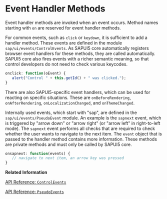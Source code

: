 <!-- loiobdf3e9818cd84d37a18ee5680e97e1c1 -->

# Event Handler Methods

Event handler methods are invoked when an event occurs. Method names starting with `on` are reserved for event handler methods.

For common events, such as `click` or `keydown`, it is sufficient to add a handler method. These events are defined in the module `sap/ui/events/ControlEvents`. As SAPUI5 core automatically registers browser event handlers for these methods, they are called automatically. SAPUI5 core also fires events with a richer semantic meaning, so that control developers do not need to check various keycodes.

```js
onclick: function(oEvent) {
   alert("Control " + this.getId() + " was clicked.");
}
```

There are also SAPUI5-specific event handlers, which can be used for reacting on specific situations. These are `onBeforeRendering`, `onAfterRendering`, `onLocalizationChanged`, and `onThemeChanged`.

Internally used events, which start with "sap", are defined in the `sap/ui/events/PseudoEvent` module. An example is the `sapnext` event, which is triggered by "arrow down" or "arrow right" \(or "arrow left" in right-to-left mode\). The `sapnext` event performs all checks that are required to check whether the user wants to navigate to the next item. The `event` object that is passed to the handler method contains more information. These methods are private methods and must only be called by SAPUI5 core.

```js
onsapnext: function(events) {
   // navigate to next item, an arrow key was pressed
}
```

**Related Information**  


[API Reference: `ControlEvents`](https://ui5.sap.com/#/api/module%3Asap%2Fui%2Fevents%2FControlEvents)

[API Reference: `PseudoEvents`](https://ui5.sap.com/#/api/module%3Asap%2Fui%2Fevents%2FPseudoEvents.events)

